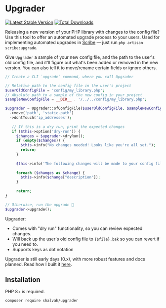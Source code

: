 # Upgrader

[![Latest Stable Version](https://poser.pugx.org/shalvah/upgrader/v/stable)](https://packagist.org/packages/shalvah/upgrader) [![Total Downloads](https://poser.pugx.org/shalvah/upgrader/downloads)](https://packagist.org/packages/shalvah/upgrader)

Releasing a new version of your PHP library with changes to the config file? Use this tool to offer an automated upgrade process to your users. Used for implementing automated upgrades in [Scribe](https://scribe.knuckles.wtf/laravel/migrating-v4) — just run `php artisan scribe:upgrade`.

Give `Upgrader` a sample of your new config file, and the path to the user's old config file, and it'll figure out what's been added or removed in the new version. You can also tell it to move/rename certain fields or ignore others.

```php
// Create a CLI `upgrade` command, where you call Upgrader

// Relative path to the config file in the user's project
$userOldConfigFile = 'config/my_library.php'; 
// Absolute path to a sample of the new config in your project
$sampleNewConfigFile = __DIR__ . '/../../config/my_library.php';

$upgrader = Upgrader::ofConfigFile($userOldConfigFile, $sampleNewConfigFile)
  ->move('path', 'static.path')
  ->dontTouch('ip_addresses');
   
   // If this is a dry run, print the expected changes
   if ($this->option('dry-run')) {
     $changes = $upgrader->dryRun();
     if (empty($changes)) {
       $this->info("No changes needed! Looks like you're all set.");
       return;
     }
     
     $this->info('The following changes will be made to your config file:');
     
     foreach ($changes as $change) {
       $this->info($change["description"]);
     }
     
     return;
}

// Otherwise, run the upgrade 🚀
$upgrader->upgrade();
```

Upgrader:
- Comes with "dry run" functionality, so you can review expected changes.
- Will back up the user's old config file to `{$file}.bak` so you can revert if you need to.
- Supports keys as dot notation

Upgrader is still early days (0.x), with more robust features and docs planned. Read how I built it [here](https://blog.shalvah.me/posts/implementing-programmatic-file-transformations-in-php).

## Installation
PHP 8+ is required.

```bash
composer require shalvah/upgrader
```
